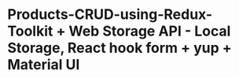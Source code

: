 # Products-CRUD-using-Redux-Toolkit + Web Storage API - Local Storage, React hook form + yup + Material UI 
